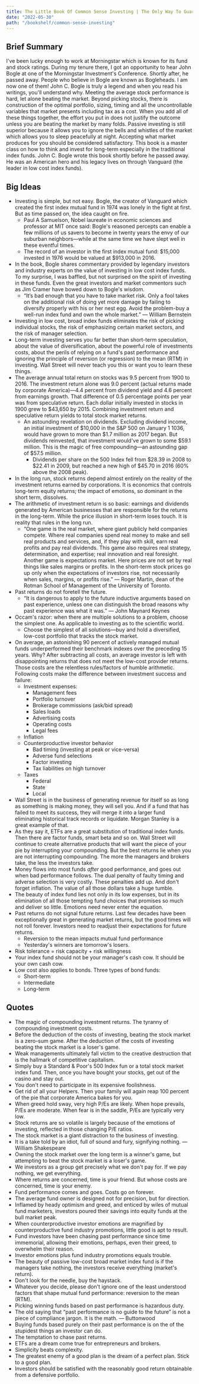 ```yaml
---
title: The Little Book Of Common Sense Investing | The Only Way To Guarantee Your Fair Share of Stock Market Returns by John C Bogle
date: "2022-05-30"
path: "/bookshelf/common-sense-investing"
---
```


##  Brief Summary
I've been lucky enough to work at Morningstar which is known for its fund and stock ratings. During my tenure there, I got an opportunity to hear John Bogle at one of the Morningstar Investment's Conference. Shortly after, he passed away. People who believe in Bogle are known as Bogleheads. I am now one of them! John C. Bogle is truly a legend and when you read his writings, you'll understand why. Meeting the average stock performance is hard, let alone beating the market. Beyond picking stocks, there is construction of the optimal portfolio, sizing, timing and all the uncontrollable variables that market presents including tax as a cost. When you add all of these things together, the effort you put in does not justify the outcome unless you are beating the market by many folds. Passive investing is still superior because it allows you to ignore the bells and whistles of the market which allows you to sleep peacefully at night. Accepting what market produces for you should be considered satisfactory. This book is a master class on how to think and invest for long-term especially in the traditional index funds. John C. Bogle wrote this book shortly before he passed away. He was an American hero and his legacy lives on through Vanguard (the leader in low cost index funds).

## Big Ideas
- Investing is simple, but not easy. Bogle, the creator of Vanguard which created the first index mutual fund in 1974 was lonely in the fight at first. But as time passed on, the idea caught on fire. 
    - Paul A Samuelson, Nobel laureate in economic sciences and professor at MIT once said: Bogle's reasoned percepts can enable a few millions of us savers to become in twenty years the envy of our suburban neighbors—while at the same time we have slept well in these eventful times.
    - The record of an investor in the first index mutual fund: $15,000 invested in 1976 would be valued at $913,000 in 2016.
- In the book, Bogle shares commentary provided by legendary investors and industry experts on the value of investing in low cost index funds. To my surprise, I was baffled, but not surprised on the spirit of investing in these funds. Even the great investors and market commentors such as Jim Cramer have bowed down to Bogle's wisdom.
    - “It’s bad enough that you have to take market risk. Only a fool takes on the additional risk of doing yet more damage by failing to diversify properly with his or her nest egg. Avoid the problem-buy a well-run index fund and own the whole market.” — William Bernstein
- Investing in low cost, broad index funds eliminates the risk of picking individual stocks, the risk of emphasizing certain market sectors, and the risk of manager selection.
- Long-term investing serves you far better than short-term speculation, about the value of diversification, about the powerful role of investments costs, about the perils of relying on a fund's past performance and ignoring the principle of reversion (or regression) to the mean (RTM) in investing. Wall Street will never teach you this or want you to learn these things. 
- The average annual total return on stocks was 9.5 percent from 1900 to 2016. The investment return alone was 9.0 percent (actual returns made by corporate America)—4.4 percent from dividend yield and 4.6 percent from earnings growth. That difference of 0.5 percentage points per year was from speculative return. Each dollar initially invested in stocks in 1900 grew to $43,650 by 2015. Combining investment return and speculative return yields to total stock market returns.
    - An astounding revelation on dividends. Excluding dividend income, an initial investment of $10,000 in the S&P 500 on January 1 1036, would have grown to more than $1.7 million as 2017 began. But dividends reinvested, that investment would've grown to some $59.1 million. This is the magic of free compounding—an astounding gap of $57.5 million.
        - Dividends per share on the 500 Index fell from $28.39 in 2008 to $22.41 in 2009, but reached a new high of $45.70 in 2016 (60% above the 2008 peak).
- In the long run, stock returns depend almost entirely on the reality of the investment returns earned by corporations. It is economics that controls long-term equity returns; the impact of emotions, so dominant in the short term, dissolves.
- The arithmetic of investment return is so basic: earnings and dividends generated by American businesses that are responsible for the returns in the long-term. While the price illusion in short-term loses touch. It is reality that rules in the long run.
    - “One game is the real market, where giant publicly held companies compete. Where real companies spend real money to make and sell real products and services, and, if they play with skill, earn real profits and pay real dividends. This game also requires real strategy, determination, and expertise; real innovation and real foresight. Another game is expectations market. Here prices are not set by real things like sales margins or profits. In the short-term stock prices go up only when the expectations of investors rise, not necessarily when sales, margins, or profits rise.” — Roger Martin, dean of the Rotman School of Management of the University of Toronto.
- Past returns do not foretell the future. 
    - “It is dangerous to apply to the future inductive arguments based on past experience, unless one can distinguish the broad reasons why past experience was what it was.” — John Maynard Keynes
- Occam's razor: when there are multiple solutions to a problem, choose the simplest one. As applicable to investing as to the scientific world.
    - Choose the simplest of all solutions—buy and hold a diversified, low-cost portfolio that tracks the stock market.
- On average, an astonishing 90 percent of actively managed mutual funds underperformed their benchmark indexes over the preceding 15 years. Why? After subtracting all costs, an average investor is left with disappointing returns that does not meet the low-cost provider returns. Those costs are the relentless rules/factors of humble arithmetic. Following costs make the difference between investment success and failure:
    - Investment expenses:
        - Management fees
        - Portfolio turnover 
        - Brokerage commissions (ask/bid spread)
        - Sales loads 
        - Advertising costs
        - Operating costs
        - Legal fees
    - Inflation 
    - Counterproductive investor behavior 
        - Bad timing (investing at peak or vice-versa)
        - Adverse fund selections
        - Factor investing
        - Tax liabilities on high turnover
    - Taxes
        - Federal
        - State
        - Local
- Wall Street is in the business of generating revenue for itself so as long as something is making money, they will sell you. And if a fund that has failed to meet its success, they will merge it into a larger fund eliminating historical track records or liquidate. Morgan Stanley is a great example of that.
- As they say it, ETFs are a great substitution of traditional index funds. Then there are factor funds, smart beta and so on. Wall Street will continue to create alternative products that will want the piece of your pie by interrupting your compounding. But the best returns lie when you are not interrupting compounding. The more the managers and brokers take, the less the investors take.
- Money flows into most funds _after_ good performance, and goes out when bad performance follows. The dual penalty of faulty timing and adverse selection is very costly. These penalties add up. And don't forget inflation. The value of all those dollars take a huge tumble.
- The beauty of index fund lies not only in its low expenses, but in its elimination of all those tempting fund choices that promises so much and deliver so little. Emotions need never enter the equation.
- Past returns do not signal future returns. Last few decades have been exceptionally great in generating market returns, but the good times will not roll forever. Investors need to readjust their expectations for future returns.
    - Reversion to the mean impacts mutual fund performance 
    - Yesterday's winners are tomorrow's losers.
- Risk tolerance = risk capacity + risk willingness
- Your index fund should not be your manager's cash cow. It should be your own cash cow.
- Low cost also applies to bonds. Three types of bond funds:
    - Short-term
    - Intermediate
    - Long-term

## Quotes
- The magic of compounding investment returns. The tyranny of compounding investment costs.
- Before the deduction of the costs of investing, beating the stock market is a zero-sum game. After the deduction of the costs of investing beating the stock market is a loser's game.
- Weak managements ultimately fall victim to the creative destruction that is the hallmark of competitive capitalism.
- Simply buy a Standard & Poor's 500 Index fun or a total stock market index fund. Then, once you have bought your stocks, get out of the casino and stay out.
- You don't need to participate in its expensive foolishness.
- Get rid of all your Helpers. Then your family will again reap 100 percent of the pie that corporate America bakes for you.
- When greed hold sway, very high P/Es are likely. When hope prevails, P/Es are moderate. When fear is in the saddle, P/Es are typically very low.
- Stock returns are so volatile is largely because of the emotions of investing, reflected in those changing P/E ratios.
- The stock market is a giant distraction to the business of investing.
- It is a take told by an idiot, full of sound and fury, signifying nothing. — William Shakespeare
- Owning the stock market over the long term is a winner's game, but attempting to beat the stock market is a loser's game.
- We investors as a group get precisely what we don't pay for. If we pay nothing, we get everything.
- Where returns are concerned, time is your friend. But whose costs are concerned, time is your enemy.
- Fund performance comes and goes. Costs go on forever.
- The average fund owner is designed not for precision, but for direction.
- Inflamed by heady optimism and greed, and enticed by wiles of mutual fund marketers, investors poured their savings into equity funds at the bull market peak.
- When counterproductive investor emotions are magnified by counterproductive fund industry promotions, little good is apt to result.
- Fund investors have been chasing past performance since time immemorial, allowing their emotions, perhaps, even their greed, to overwhelm their reason.
- Investor emotions plus fund industry promotions equals trouble.
- The beauty of passive low-cost broad market index fund is if the managers take nothing, the investors receive everything (market's return). 
- Don't look for the needle, buy the haystack.
- Whatever you decide, please don't ignore one of the least understood factors that shape mutual fund performance: reversion to the mean (RTM).
- Picking winning funds based on past performance is hazardous duty.
- The old saying that “past performance is no guide to the future” is not a piece of compliance jargon. It is the math. — Buttonwood
- Buying funds based purely on their past performance is on the of the stupidest things an investor can do.
- The temptation to chase past returns.
- ETFs are a dream come true for entrepreneurs and brokers.
- Simplicity beats complexity.
- The greatest enemy of a good plan is the dream of a perfect plan. Stick to a good plan.
- Investors should be satisfied with the reasonably good return obtainable from a defensive portfolio.
